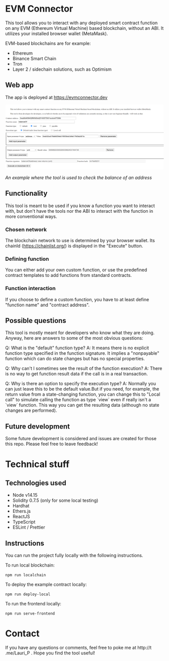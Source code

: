 # EVM Connector

This tool allows you to interact with any deployed smart contract function on any EVM (Ethereum Virtual Machine) based blockchain, without an ABI. It utilizes your installed browser wallet (MetaMask).

EVM-based blockchains are for example:

<ul>
    <li>Ethereum</li>
    <li>Binance Smart Chain</li>
    <li>Tron</li>
    <li>Layer 2 / sidechain solutions, such as Optimism</li>
</ul>

## Web app

The app is deployed at https://evmconnector.dev

![alt text](example.png)

<i>An example where the tool is used to check the balance of an address</i>

## Functionality

This tool is meant to be used if you know a function you want to interact with, but don't have the tools nor the ABI to interact with the function in more conventional ways.

### Chosen network

The blockchain network to use is determined by your browser wallet. Its chainId (https://chainlist.org/) is displayed in the "Execute" button.

### Defining function

You can either add your own custom function, or use the predefined contract templates to add functions from standard contracts.

### Function interaction

If you choose to define a custom function, you have to at least define "function name" and "contract address".

## Possible questions

This tool is mostly meant for developers who know what they are doing. Anyway, here are answers to some of the most obvious questions:

<p>Q: What is the "default" function type? A: It means there is no explicit function type specified in the function signature. It implies a "nonpayable" function which can do state changes but has no special properties. </p>

<p>Q: Why can't I sometimes see the result of the function execution? A: There is no way to get function result data if the call is in a real transaction.</p>

<p>Q: Why is there an option to specify the execution type? A: Normally you can just leave this to be the default value.But if you need, for example, the return value from a state-changing function, you can change this to "Local call" to simulate calling the function as type `view` even if really isn't a `view` function. This way you can get the resulting data (although no state changes are performed).</p>

## Future development

Some future development is considered and issues are created for those this repo. Please feel free to leave feedback!

# Technical stuff

## Technologies used

- Node v14.15
- Solidity 0.7.5 (only for some local testing)
- Hardhat
- Ethers.js
- ReactJS
- TypeScript
- ESLint / Prettier

## Instructions

You can run the project fully locally with the following instructions.

To run local blockchain:

```
npm run localchain
```

To deploy the example contract locally:

```
npm run deploy-local
```

To run the frontend locally:

```
npm run serve-frontend
```

# Contact

If you have any questions or comments, feel free to poke me at http://t .me/Lauri_P . Hope you find the tool useful!
